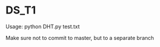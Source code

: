 # DS_T1
Usage: 
python DHT.py test.txt

Make sure not to commit to master, but to a separate branch
